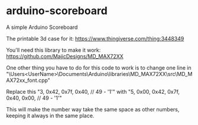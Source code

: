 # arduino-scoreboard
A simple Arduino Scoreboard

The printable 3d case for it:
https://www.thingiverse.com/thing:3448349


You'll need this library to make it work:
https://github.com/MajicDesigns/MD_MAX72XX

One other thing you have to do for this code to work is to change one line in 
"\Users\<UserName>\Documents\Arduino\libraries\MD_MAX72XX\src\MD_MAX72xx_font.cpp"


Replace this 
"3, 0x42, 0x7f, 0x40,  // 49 - '1'"
with
"5, 0x00, 0x42, 0x7f, 0x40, 0x00,	// 49 - '1'"

This will make the number way take the same space as other numbers, keeping it always in the same place.
